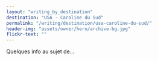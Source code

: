 ```yaml
---
layout: "writing_by_destination"
destination: "USA - Caroline du Sud"
permalink: "/writing/destination/usa-caroline-du-sud/"
header-img: "assets/owner/hero/archive-bg.jpg"
flickr-text: ""
---
```


Quelques info au sujet de...
